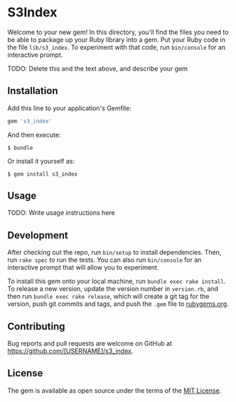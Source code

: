 # S3Index

Welcome to your new gem! In this directory, you'll find the files you need to be able to package up your Ruby library into a gem. Put your Ruby code in the file `lib/s3_index`. To experiment with that code, run `bin/console` for an interactive prompt.

TODO: Delete this and the text above, and describe your gem

## Installation

Add this line to your application's Gemfile:

```ruby
gem 's3_index'
```

And then execute:

    $ bundle

Or install it yourself as:

    $ gem install s3_index

## Usage

TODO: Write usage instructions here

## Development

After checking out the repo, run `bin/setup` to install dependencies. Then, run `rake spec` to run the tests. You can also run `bin/console` for an interactive prompt that will allow you to experiment.

To install this gem onto your local machine, run `bundle exec rake install`. To release a new version, update the version number in `version.rb`, and then run `bundle exec rake release`, which will create a git tag for the version, push git commits and tags, and push the `.gem` file to [rubygems.org](https://rubygems.org).

## Contributing

Bug reports and pull requests are welcome on GitHub at https://github.com/[USERNAME]/s3_index.


## License

The gem is available as open source under the terms of the [MIT License](http://opensource.org/licenses/MIT).

